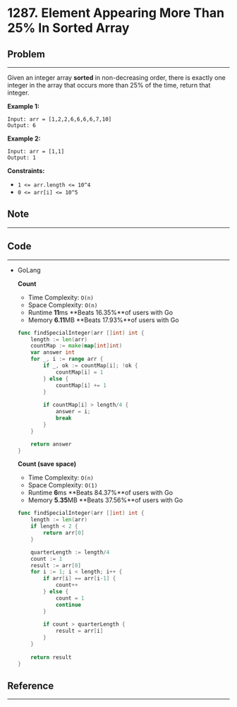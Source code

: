 # 1287. Element Appearing More Than 25% In Sorted Array

## Problem

---

Given an integer array **sorted** in non-decreasing order, there is exactly one integer in the array that occurs more than 25% of the time, return that integer.

**Example 1:**

```
Input: arr = [1,2,2,6,6,6,6,7,10]
Output: 6

```

**Example 2:**

```
Input: arr = [1,1]
Output: 1

```

**Constraints:**

- `1 <= arr.length <= 10^4`
- `0 <= arr[i] <= 10^5`

## Note

---

## Code

---

- GoLang
    
    **Count**
    
    - Time Complexity: `O(n)`
    - Space Complexity: `O(n)`
    - Runtime **11**ms **Beats 16.35%**of users with Go
    - Memory **6.11**MB **Beats 17.93%**of users with Go
    
    ```go
    func findSpecialInteger(arr []int) int {
        length := len(arr)
        countMap := make(map[int]int)
        var answer int
        for _, i := range arr {
            if _, ok := countMap[i]; !ok {
                countMap[i] = 1
            } else {
                countMap[i] += 1
            }
            
            if countMap[i] > length/4 {
                answer = i;
                break
            }
        }
    
        return answer
    }
    ```
    
    **Count (save space)**
    
    - Time Complexity: `O(n)`
    - Space Complexity: `O(1)`
    - Runtime **6**ms **Beats 84.37%**of users with Go
    - Memory **5.35**MB **Beats 37.56%**of users with Go
    
    ```go
    func findSpecialInteger(arr []int) int {
        length := len(arr)
        if length < 2 {
            return arr[0]
        }
    
        quarterLength := length/4
        count := 1
        result := arr[0]
        for i := 1; i < length; i++ {
            if arr[i] == arr[i-1] {
                count++
            } else {
                count = 1
                continue
            }
            
            if count > quarterLength {
                result = arr[i]
            }
        }
        
        return result
    }
    ```
    

## Reference

---